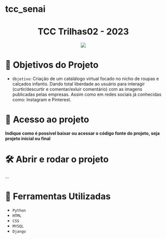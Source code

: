 # tcc_senai

<h1 align ="center">TCC Trilhas02 - 2023</h1>

<p align="center">
<img loading="lazy" src="http://img.shields.io/static/v1?label=STATUS&message=EM%20DESENVOLVIMENTO&color=GREEN&style=for-the-badge"/>
</p>

 # :dart: Objetivos do Projeto

- `Objetivo`: Criação de um catalálogo virtual focado no nicho de roupas e calçados infantis. Dando total liberdade ao usuário para interagir (curtir/descurtir e comentar/exluir comentário) com as imagens publicadas pelas empresas. Assim como em redes sociais já conhecidas como: Instagram e Pinterest. 

# 📁 Acesso ao projeto

**Indique como é possível baixar ou acessar o código fonte do projeto, seja projeto inicial ou final**

# 🛠️ Abrir e rodar o projeto

...

# :wrench: Ferramentas Utilizadas
- `Python` 
- `HTML`   
- `CSS`    
- `MYSQL`  
- `Django` 



